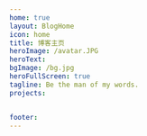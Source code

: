 ```yaml
---
home: true
layout: BlogHome
icon: home
title: 博客主页
heroImage: /avatar.JPG
heroText: 
bgImage: /bg.jpg
heroFullScreen: true
tagline: Be the man of my words.
projects:


footer:  
---
```



